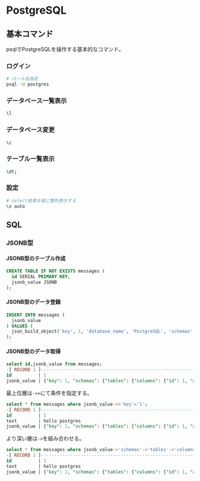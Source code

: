 # PostgreSQL

## 基本コマンド

psqlでPostgreSQLを操作する基本的なコマンド。

### ログイン

```sh
# ロール名指定
psql -U postgres
```

### データベース一覧表示

```sh
\l
```

### データベース変更

```sh
\c
```

### テーブル一覧表示

```sh
\dt;
```

### 設定

```sh
# select結果を縦に整列表示する
\x auto
```

## SQL

### JSONB型

#### JSONB型のテーブル作成

```sql
CREATE TABLE IF NOT EXISTS messages (
  id SERIAL PRIMARY KEY,
  jsonb_value JSONB
);
```

#### JSONB型のデータ登録

```sql
INSERT INTO messages (
  jsonb_value
) VALUES (
  json_build_object('key', 1, 'database_name', 'PostgreSQL', 'schemas', json_build_object('schema_name', 'admin', 'tables', json_build_object('table_name', 'members', 'columns', json_build_object('id', 1, 'name', 'alice', 'age', 17))))
);
```

#### JSONB型のデータ取得

```sql
select id,jsonb_value from messages;
-[ RECORD 1 ]----------------------------------------------------------------------------------------------------------------------------------------------------------------------
id          | 1
jsonb_value | {"key": 1, "schemas": {"tables": {"columns": {"id": 1, "age": 17, "name": "alice"}, "table_name": "members"}, "schema_name": "admin"}, "database_name": "PostgreSQL"}
```

最上位層は`->>`にて条件を指定する。

```sql
select * from messages where jsonb_value->>'key'='1';
-[ RECORD 1 ]----------------------------------------------------------------------------------------------------------------------------------------------------------------------
id          | 1
text        | hello postgres
jsonb_value | {"key": 1, "schemas": {"tables": {"columns": {"id": 1, "age": 17, "name": "alice"}, "table_name": "members"}, "schema_name": "admin"}, "database_name": "PostgreSQL"}
```

より深い層は`->`を組み合わせる。

```sql
select * from messages where jsonb_value->'schemas'->'tables'->'columns'->>'id'='1';
-[ RECORD 1 ]----------------------------------------------------------------------------------------------------------------------------------------------------------------------
id          | 1
text        | hello postgres
jsonb_value | {"key": 1, "schemas": {"tables": {"columns": {"id": 1, "age": 17, "name": "alice"}, "table_name": "members"}, "schema_name": "admin"}, "database_name": "PostgreSQL"}
```
